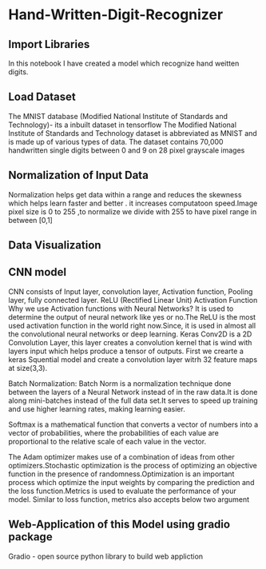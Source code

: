 # Hand-Written-Digit-Recognizer
 ## Import Libraries
In this notebook I have created a model which recognize hand weitten digits.
## Load Dataset
The MNIST database (Modified National Institute of Standards and Technology)- its a inbuilt dataset in tensorflow
The Modified National Institute of Standards and Technology dataset is abbreviated as MNIST and is made up of various types of data. 
The dataset contains 70,000 handwritten single digits between 0 and 9 on 28 pixel grayscale images

## Normalization of Input Data
Normalization helps get data within a range and reduces the skewness which helps learn faster and better .
it increases computatoon speed.Image pixel size is  0 to 255 ,to normalize we divide with 255 to have pixel range in between [0,1]
## Data Visualization
## CNN model
CNN consists of Input layer, convolution layer, Activation function, Pooling layer, fully connected layer.
ReLU (Rectified Linear Unit) Activation Function
Why we use Activation functions with Neural Networks?
It is used to determine the output of neural network like yes or no.The ReLU is the most used activation function in the world right now.Since, 
it is used in almost all the convolutional neural networks or deep learning.
Keras Conv2D is a 2D Convolution Layer, this layer creates a convolution kernel that is wind with layers input which helps produce a tensor of outputs.
First we crearte a keras Squential model and create a convolution layer witrh 32 feature maps at size(3,3).

Batch Normalization:
Batch Norm is a normalization technique done between the layers of a Neural Network instead of in the raw data.It is done along mini-batches instead of the full data set.It serves to speed up training and use higher learning rates, making learning easier.

Softmax is a mathematical function that converts a vector of numbers into a vector of probabilities, where the probabilities of each value are proportional to the relative scale of each value in the vector.

The Adam optimizer makes use of a combination of ideas from other optimizers.Stochastic optimization is the process of optimizing an objective function in the presence of randomness.Optimization is an important process which optimize the input weights by comparing the prediction and the loss function.Metrics is used to evaluate the performance of your model.
Similar to loss function, metrics also accepts below two argument

## Web-Application of this Model using gradio package
Gradio - open source python library to   build  web appliction





























